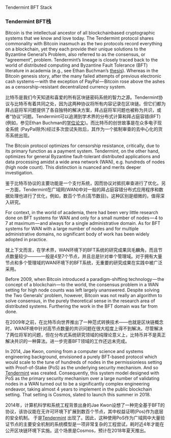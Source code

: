 Tendermint BFT Stack### Tendermint BFT栈Bitcoin is the intellectual ancestor of all blockchainbased cryptographic systems that we know and love today. The Tendermint protocol shares commonality with Bitcoin inasmuch as the two protocols record everything on a blockchain, yet they each provide their unique solutions to the Byzantine General’s Problem, also referred to as the consensus, or “agreement”, problem. Tendermint’s lineage is closely traced back to the world of distributed computing and Byzantine Fault Tolerance (BFT) literature in academia (e.g., see Ethan Buchman’s [thesis]( https://atrium.lib.uoguelph.ca/xmlui/bitstream/handle/10214/9769/Buchman_Ethan_201606_MAsc.pdf)). Whereas in the Bitcoin genesis story, after the many failed attempts of previous electronic cash systems — with the exception of PayPal — Bitcoin rose above the ashes as a censorship-resistant decentralized currency system.比特币是我们今天知道和喜爱的所有区块链密码系统的智力之源。Tendermint协议与比特币有着共同之处，因为这两种协议将所有内容记录在区块链。但它们都为拜占庭将军问题提供了各自独特的解决方案，拜占庭将军问题也被称为共识，或者“协议”问题。Tendermint可以追溯到学术界的分布式计算和拜占庭容错(BFT) (例如，参见Ethan Buchman的[学位论文]( https://atrium.lib.uoguelph.ca/xmlui/bitstream/handle/10214/9769/Buchman_Ethan_201606_MAsc.pdf))。而比特币的创世故事是在众多电子现金系统  (PayPal除外)经过多次尝试失败后，其作为一个抵制审查的去中心化的货币系统出现。The Bitcoin protocol optimizes for censorship resistance, critically, due to its primary function as a payment system. Tendermint, on the other hand, optimizes for general Byzantine fault-tolerant distributed applications and data processing amidst a wide area network (WAN), e.g. hundreds of nodes (high node count). This distinction is nuanced and merits deeper investigation.鉴于比特币协议的主要功能是一个支付系统，因而协议对抵抗审查进行了优化。另一方面，Tendermint在广域网(WAN)中对一般的拜占庭容错分布式应用程序和数据处理也进行了优化，例如，数百个节点(高节数目)。这种区别是细微的，值得深入研究。For context, in the world of academia, there had been very little research done on BFT systems for WAN and only for a small number of nodes — 4 to 7 at maximum — and always for a single administrative domain. As for BFT systems for WAN with a large number of nodes and for multiple administrative domains, no significant body of work has been widely adopted in practice.就上下文而言，在学术界，WAN环境下的BFT系统的研究成果凤毛麟角，而且节点数量较少———一般是4至7个节点，并且总是针对单个管理域。对于拥有大量节点和多个管理域的WAN环境下的BFT系统，无重要的研究成果在实践中被广泛采用。Before 2009, when Bitcoin introduced a paradigm-shifting technology — the concept of a blockchain — to the world, the consensus problem in a WAN setting for high node counts was left largely unanswered. Despite solving the Two Generals’ problem, however, Bitcoin was not really an algorithm to solve consensus, in the purely theoretical sense in the research area of distributed systems. Furthering the work in the BFT domain was far from done.在2009年之前，在比特币向世界推出了一种范式转换技术——也就是区块链概念时，WAN环境中针对高节点数量的共识问题在很大程度上得不到解决。尽管解决了两位将军的问题，但在分布式系统研究领域的纯理论意义上，比特币并不是真正解决共识的一种算法。进一步完善BFT领域的工作还远未完成。In 2014, Jae Kwon, coming from a computer science and systems engineering background, envisioned a purely BFT-based protocol which would scale to the tune of hundreds of nodes in the permissionless setting with Proof-of-Stake (PoS) as the underlying security mechanism. And so [Tendermint]( https://tendermint.com/static/docs/tendermint.pdf) was created. Consequently, this system model designed with PoS as the primary security mechanism over a large number of validating nodes in a WAN turned out to be a significantly complex engineering endeavor, taking almost 4 years to implement in the public blockchain setting. That setting is Cosmos, slated to launch this summer in 2018.2014年，计算机科学和系统工程背景出身的Jae Kwon设想了一种完全基于BFT的协议，该协议能在无许可环境下扩展到数百个节点，其中权益证明(Pos)作为底层的安全机制。于是[Tendermint](https://tendermint.com/static/docs/tendermint.pdf) 出现了。因此，这种使用PoS作为广域网中大量验证节点的主要安全机制的系统模型是一项非常复杂的工程尝试，耗时近4年才能在公开区块链环境下实施。这个场景是Cosmos，预计在2018年夏天推出。